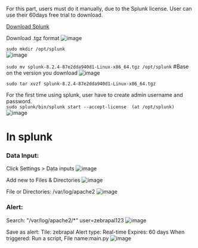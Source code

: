 For this part, users must do it manually, due to the Splunk license. User can use their 60days free trial to download.

[Download Splunk](https://www.splunk.com/en_us/download/splunk-enterprise.html)

Download .tgz format
![image](https://user-images.githubusercontent.com/83162708/149708677-d4c5ccd7-a07f-48b3-9c59-b3349786e70f.png)

```sudo mkdir /opt/splunk``` </br>
![image](https://user-images.githubusercontent.com/83162708/149708763-cfb7420b-d671-494d-8028-3096a9a0d861.png)

```sudo mv splunk-8.2.4-87e2dda940d1-Linux-x86_64.tgz /opt/splunk``` #Base on the version you download
![image](https://user-images.githubusercontent.com/83162708/149708775-03914b42-a7e4-49ba-8e6f-a6fd7eb2855c.png)

```sudo tar xvzf splunk-8.2.4-87e2dda940d1-Linux-x86_64.tgz```

For the first time using splunk, user have to create admin username and password.</br>
```sudo splunk/bin/splunk start --accept-license  (at /opt/splunk)```
![image](https://user-images.githubusercontent.com/83162708/149709048-d36afa98-97da-4b3c-9e3e-589db68b28c3.png)

# In splunk
### Data Input:
Click Settings > Data inputs
![image](https://user-images.githubusercontent.com/83162708/149709150-e569fb39-8884-47cf-a2cf-408ef46cce9b.png)

Add new to Files & Directories
![image](https://user-images.githubusercontent.com/83162708/149709105-2cdb5ac9-0af9-40b5-b8fc-be2c3548e8e6.png)

File or Directories: /var/log/apache2
![image](https://user-images.githubusercontent.com/83162708/149709127-2b4464d5-c2c7-4b20-bdd5-6f54c182437b.png)

### Alert:
Search: "/var/log/apache2/*" user=zebrapal123 
![image](https://user-images.githubusercontent.com/83162708/149709248-a1c43b4f-c8e8-4a52-b688-eefdd9aec189.png)

Save as alert:
Tile: zebrapal
Alert type: Real-time
Expires: 60 days
When triggered: Run a script, File name:main.py
![image](https://user-images.githubusercontent.com/83162708/149709342-db6b20e8-0b4c-4f0b-becb-389e07567a9c.png)

